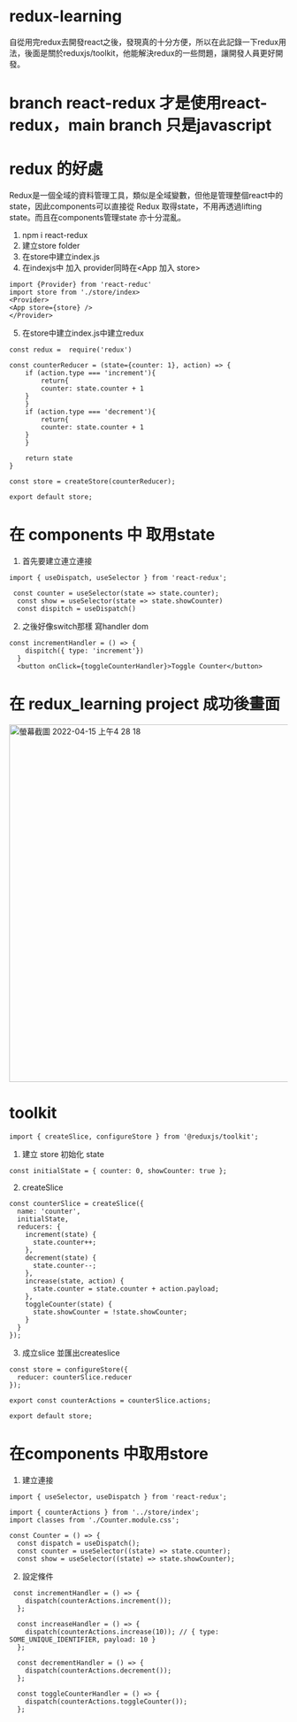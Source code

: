 # redux-learning
自從用完redux去開發react之後，發現真的十分方便，所以在此記錄一下redux用法，後面是關於reduxjs/toolkit，他能解決redux的一些問題，讓開發人員更好開發。

# branch react-redux 才是使用react-redux，main branch 只是javascript

# redux 的好處
Redux是一個全域的資料管理工具，類似是全域變數，但他是管理整個react中的state，因此components可以直接從 Redux 取得state，不用再透過lifting state。而且在components管理state
亦十分混亂。

1. npm i react-redux
2. 建立store folder
3. 在store中建立index.js
4. 在indexjs中 加入 provider同時在<App 加入 store>

```
import {Provider} from 'react-reduc'
import store from './store/index>
<Provider>
<App store={store} />
</Provider>
```

5. 在store中建立index.js中建立redux 
```
const redux =  require('redux')

const counterReducer = (state={counter: 1}, action) => {
    if (action.type === 'increment'){
        return{
        counter: state.counter + 1
    } 
    }
    if (action.type === 'decrement'){
        return{
        counter: state.counter + 1
    } 
    }

    return state
}

const store = createStore(counterReducer);

export default store;
```


# 在 components 中 取用state
1. 首先要建立連立連接
```
import { useDispatch, useSelector } from 'react-redux';

 const counter = useSelector(state => state.counter);
  const show = useSelector(state => state.showCounter)
  const dispitch = useDispatch()

```
2. 之後好像switch那樣 寫handler dom
```
const incrementHandler = () => {
    dispitch({ type: 'increment'})
  }
  <button onClick={toggleCounterHandler}>Toggle Counter</button>
```

# 在 redux_learning project 成功後畫面
<img width="646" alt="螢幕截圖 2022-04-15 上午4 28 18" src="https://user-images.githubusercontent.com/85872659/163470273-55fd1946-422b-4a37-9ffd-791279eb7f32.png">






# toolkit
```
import { createSlice, configureStore } from '@reduxjs/toolkit';
```
1. 建立 store 初始化 state
```
const initialState = { counter: 0, showCounter: true };
```

2. createSlice
```
const counterSlice = createSlice({
  name: 'counter',
  initialState,
  reducers: {
    increment(state) {
      state.counter++;
    },
    decrement(state) {
      state.counter--;
    },
    increase(state, action) {
      state.counter = state.counter + action.payload;
    },
    toggleCounter(state) {
      state.showCounter = !state.showCounter;
    }
  }
});
```

3. 成立slice 並匯出createslice
```
const store = configureStore({
  reducer: counterSlice.reducer
});

export const counterActions = counterSlice.actions;

export default store;
```

# 在components 中取用store 
1. 建立連接
```
import { useSelector, useDispatch } from 'react-redux';

import { counterActions } from '../store/index';
import classes from './Counter.module.css';

const Counter = () => {
  const dispatch = useDispatch();
  const counter = useSelector((state) => state.counter);
  const show = useSelector((state) => state.showCounter);
```

2. 設定條件
```
 const incrementHandler = () => {
    dispatch(counterActions.increment());
  };

  const increaseHandler = () => {
    dispatch(counterActions.increase(10)); // { type: SOME_UNIQUE_IDENTIFIER, payload: 10 }
  };

  const decrementHandler = () => {
    dispatch(counterActions.decrement());
  };

  const toggleCounterHandler = () => {
    dispatch(counterActions.toggleCounter());
  };
```


